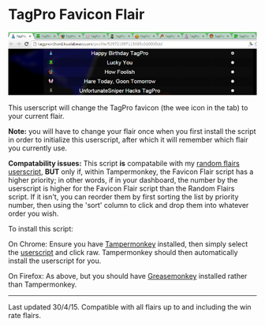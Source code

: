 # TagPro Favicon Flair

![alt tag](https://raw.githubusercontent.com/BobSmithIV/TagProFaviconFlair/master/eg%20image.png)

This userscript will change the TagPro favicon (the wee icon in the tab) to your current flair.  

**Note:** you will have to change your flair once when you first install the script in order to initialize this userscript, after which it will remember which flair you currently use.  

**Compatability issues:**  This script **is** compatabile with my [random flairs userscript](https://github.com/BobSmithIV/TagProRandomFlairs), **BUT** only if, within Tampermonkey, the Favicon Flair script has a higher priority; in other words, if in your dashboard, the number by the userscript is higher for the Favicon Flair script than the Random Flairs script.  If it isn't, you can reorder them by first sorting the list by priority number, then using the 'sort' column to click and drop them into whatever order you wish.  

To install this script:

On Chrome: Ensure you have [Tampermonkey](https://chrome.google.com/webstore/detail/tampermonkey/dhdgffkkebhmkfjojejmpbldmpobfkfo?hl=en) installed, then simply select the [userscript](https://github.com/BobSmithIV/TagProFaviconFlair/blob/master/TagPro%20Favicon%20Flair.user.js)  and click raw.  Tampermonkey should then automatically install the userscript for you.  

On Firefox: As above, but you should have [Greasemonkey](https://addons.mozilla.org/en-Us/firefox/addon/greasemonkey/) installed rather than Tampermonkey.  

*****

Last updated 30/4/15.  Compatible with all flairs up to and including the win rate flairs.  
